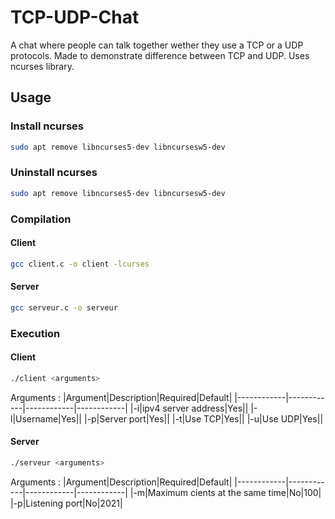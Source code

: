 # TCP-UDP-Chat
A chat where people can talk together wether they use a TCP or a UDP protocols. Made to demonstrate difference between TCP and UDP.
Uses ncurses library.

## Usage

### Install ncurses

```bash
sudo apt remove libncurses5-dev libncursesw5-dev
```

### Uninstall ncurses

```bash
sudo apt remove libncurses5-dev libncursesw5-dev
```

### Compilation

#### Client

```bash
gcc client.c -o client -lcurses
```

#### Server

```bash
gcc serveur.c -o serveur
```

### Execution

#### Client

```bash
./client <arguments>
``` 

Arguments :
|Argument|Description|Required|Default|
|------------|------------|------------|------------|
|-i|ipv4 server address|Yes||
|-l|Username|Yes||
|-p|Server port|Yes||
|-t|Use TCP|Yes||
|-u|Use UDP|Yes||

#### Server

```bash
./serveur <arguments>
``` 

Arguments :
|Argument|Description|Required|Default|
|------------|------------|------------|------------|
|-m|Maximum cients at the same time|No|100|
|-p|Listening port|No|2021|
